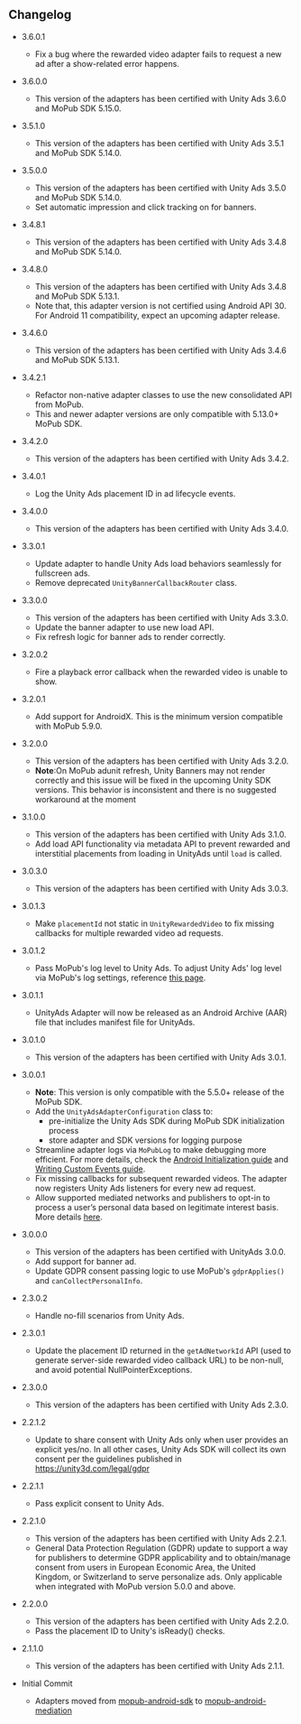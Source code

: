 ## Changelog
  * 3.6.0.1
    * Fix a bug where the rewarded video adapter fails to request a new ad after a show-related error happens.

  * 3.6.0.0
    * This version of the adapters has been certified with Unity Ads 3.6.0 and MoPub SDK 5.15.0.

  * 3.5.1.0
    * This version of the adapters has been certified with Unity Ads 3.5.1 and MoPub SDK 5.14.0.

  * 3.5.0.0
    * This version of the adapters has been certified with Unity Ads 3.5.0 and MoPub SDK 5.14.0.
    * Set automatic impression and click tracking on for banners.

  * 3.4.8.1
    * This version of the adapters has been certified with Unity Ads 3.4.8 and MoPub SDK 5.14.0.

  * 3.4.8.0
    * This version of the adapters has been certified with Unity Ads 3.4.8 and MoPub SDK 5.13.1.
    * Note that, this adapter version is not certified using Android API 30. For Android 11 compatibility, expect an upcoming adapter release.

  * 3.4.6.0
    * This version of the adapters has been certified with Unity Ads 3.4.6 and MoPub SDK 5.13.1.

  * 3.4.2.1
    * Refactor non-native adapter classes to use the new consolidated API from MoPub.
    * This and newer adapter versions are only compatible with 5.13.0+ MoPub SDK.

  * 3.4.2.0
    * This version of the adapters has been certified with Unity Ads 3.4.2.

  * 3.4.0.1
    * Log the Unity Ads placement ID in ad lifecycle events.

  * 3.4.0.0
    * This version of the adapters has been certified with Unity Ads 3.4.0.

  * 3.3.0.1
    * Update adapter to handle Unity Ads load behaviors seamlessly for fullscreen ads.
    * Remove deprecated `UnityBannerCallbackRouter` class.

  * 3.3.0.0
    * This version of the adapters has been certified with Unity Ads 3.3.0.
    * Update the banner adapter to use new load API.
    * Fix refresh logic for banner ads to render correctly.
    
  * 3.2.0.2
    * Fire a playback error callback when the rewarded video is unable to show.

  * 3.2.0.1
    * Add support for AndroidX. This is the minimum version compatible with MoPub 5.9.0.

  * 3.2.0.0
    * This version of the adapters has been certified with Unity Ads 3.2.0.
    * **Note**:On MoPub adunit refresh, Unity Banners may not render correctly and this issue will be fixed in the upcoming Unity SDK versions. This behavior is inconsistent and there is no suggested workaround at the moment 

  * 3.1.0.0
    * This version of the adapters has been certified with Unity Ads 3.1.0.
    * Add load API functionality via metadata API to prevent rewarded and interstitial placements from loading in UnityAds until `load` is called.

  * 3.0.3.0
    * This version of the adapters has been certified with Unity Ads 3.0.3.

  * 3.0.1.3
    * Make `placementId` not static in `UnityRewardedVideo` to fix missing callbacks for multiple rewarded video ad requests.

  * 3.0.1.2
    * Pass MoPub's log level to Unity Ads. To adjust Unity Ads' log level via MoPub's log settings, reference [this page](https://developers.mopub.com/publishers/android/test/#enable-logging).

  * 3.0.1.1
    * UnityAds Adapter will now be released as an Android Archive (AAR) file that includes manifest file for UnityAds.

  * 3.0.1.0
    * This version of the adapters has been certified with Unity Ads 3.0.1.
    
  * 3.0.0.1
    * **Note**: This version is only compatible with the 5.5.0+ release of the MoPub SDK.
    * Add the `UnityAdsAdapterConfiguration` class to: 
         * pre-initialize the Unity Ads SDK during MoPub SDK initialization process
         * store adapter and SDK versions for logging purpose
    * Streamline adapter logs via `MoPubLog` to make debugging more efficient. For more details, check the [Android Initialization guide](https://developers.mopub.com/docs/android/initialization/) and [Writing Custom Events guide](https://developers.mopub.com/docs/android/custom-events/).
    * Fix missing callbacks for subsequent rewarded videos. The adapter now registers Unity Ads listeners for every new ad request.
    * Allow supported mediated networks and publishers to opt-in to process a user’s personal data based on legitimate interest basis. More details [here](https://developers.mopub.com/docs/publisher/gdpr-guide/#legitimate-interest-support).

  * 3.0.0.0
    * This version of the adapters has been certified with UnityAds 3.0.0.
    * Add support for banner ad.
    * Update GDPR consent passing logic to use MoPub's `gdprApplies()` and `canCollectPersonalInfo`.
  
  * 2.3.0.2
    * Handle no-fill scenarios from Unity Ads. 

  * 2.3.0.1
    * Update the placement ID returned in the `getAdNetworkId` API (used to generate server-side rewarded video callback URL) to be non-null, and avoid potential NullPointerExceptions.

  * 2.3.0.0
    * This version of the adapters has been certified with Unity Ads 2.3.0.

  * 2.2.1.2
    * Update to share consent with Unity Ads only when user provides an explicit yes/no. In all other cases, Unity Ads SDK will collect its own consent per the guidelines published in https://unity3d.com/legal/gdpr

  * 2.2.1.1
    * Pass explicit consent to Unity Ads.

  * 2.2.1.0
    * This version of the adapters has been certified with Unity Ads 2.2.1.
    * General Data Protection Regulation (GDPR) update to support a way for publishers to determine GDPR applicability and to obtain/manage consent from users in European Economic Area, the United Kingdom, or Switzerland to serve personalize ads. Only applicable when integrated with MoPub version 5.0.0 and above.

  * 2.2.0.0
    * This version of the adapters has been certified with Unity Ads 2.2.0.
    * Pass the placement ID to Unity's isReady() checks.

  * 2.1.1.0
    * This version of the adapters has been certified with Unity Ads 2.1.1.

  * Initial Commit
  	* Adapters moved from [mopub-android-sdk](https://github.com/mopub/mopub-android-sdk) to [mopub-android-mediation](https://github.com/mopub/mopub-android-mediation/)
